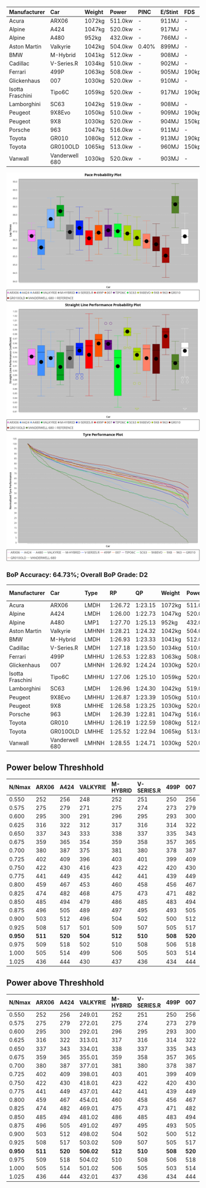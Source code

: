 | Manufacturer     | Car            | Weight | Power   | PINC    | E/Stint | FDS     |
|:-|:-|:-|:-|:-|:-|:-|
| Acura            | ARX06          | 1072kg | 511.0kw |    -    | 911MJ   |    -    |
| Alpine           | A424           | 1047kg | 520.0kw |    -    | 917MJ   |    -    |
| Alpine           | A480           | 952kg  | 432.0kw |    -    | 766MJ   |    -    |
| Aston Martin     | Valkyrie       | 1042kg | 504.0kw | 0.40%   | 899MJ   |    -    |
| BMW              | M-Hybrid       | 1041kg | 512.0kw |    -    | 908MJ   |    -    |
| Cadillac         | V-Series.R     | 1034kg | 510.0kw |    -    | 902MJ   |    -    |
| Ferrari          | 499P           | 1063kg | 508.0kw |    -    | 905MJ   | 190kph  |
| Glickenhaus      | 007            | 1030kg | 520.0kw |    -    | 910MJ   |    -    |
| Isotta Fraschini | Tipo6C         | 1059kg | 520.0kw |    -    | 917MJ   | 190kph  |
| Lamborghini      | SC63           | 1042kg | 519.0kw |    -    | 908MJ   |    -    |
| Peugeot          | 9X8Evo         | 1050kg | 510.0kw |    -    | 909MJ   | 190kph  |
| Peugeot          | 9X8            | 1030kg | 520.0kw |    -    | 904MJ   | 150kph  |
| Porsche          | 963            | 1047kg | 516.0kw |    -    | 911MJ   |    -    |
| Toyota           | GR010          | 1080kg | 512.0kw |    -    | 913MJ   | 190kph  |
| Toyota           | GR010OLD       | 1065kg | 513.0kw |    -    | 960MJ   | 150kph  |
| Vanwall          | Vanderwell 680 | 1030kg | 520.0kw |    -    | 903MJ   |    -    |

![PACECHART](./IMG/CUSTOM.png)
![STRAIGHTLINEPERFORMANCECHART](./IMG/CUSTOM_sp.png)
![TYREPERFORMANCECHART](./IMG/CUSTOM_tw.png)

### BoP Accuracy: 64.73%; Overall BoP Grade: D2
| Manufacturer     | Car            | Type  | RP      | QP      | Weight | Power¹  | Threshhold | PINC    | Power²   | E/Stint | AVG Vmax  | FDS     | RDLC | L/Stint | BOP-Grade | Model Accuracy | Model Points | Match%  | SimDiff |
|:-|:-|:-|:-|:-|:-|:-|:-|:-|:-|:-|:-|:-|:-|:-|:-|:-|:-|:-|:-|
| Acura            | ARX06          | LMDH  | 1:26.72 | 1:23.15 | 1072kg | 511.0kw | 210.0kph   |    -    | 511.00kw |  911MJ  | 270.49kph |    -    | 0.99 | 43      | -C1       | 100.00%        | 996          | 76.10%  | #       |
| Alpine           | A424           | LMDH  | 1:26.00 | 1:22.73 | 1047kg | 520.0kw | 210.0kph   |    -    | 520.00kw |  917MJ  | 270.79kph |    -    | 1.03 | 43      | -Ω1       | 98.45%         | 2220         | 47.02%  | #       |
| Alpine           | A480           | LMP1  | 1:27.70 | 1:25.13 |  952kg | 432.0kw | 210.0kph   |    -    | 432.00kw |  766MJ  | 269.24kph |    -    | 0.98 | 40      | +E1       | 95.90%         | 1706         | 55.84%  | #       |
| Aston Martin     | Valkyrie       | LMHNH | 1:28.21 | 1:24.32 | 1042kg | 504.0kw | 250.0kph   | 0.40%   | 506.00kw |  899MJ  | 268.04kph |    -    | 1.03 | 43      | +Ω1       | 100.00%        | 466          | 2.49%   | #       |
| BMW              | M-Hybrid       | LMDH  | 1:26.93 | 1:23.33 | 1041kg | 512.0kw | 210.0kph   |    -    | 512.00kw |  908MJ  | 271.52kph |    -    | 1.03 | 43      | ~A1       | 100.00%        | 3339         | 100.00% | #       |
| Cadillac         | V-Series.R     | LMDH  | 1:27.18 | 1:23.50 | 1034kg | 510.0kw | 210.0kph   |    -    | 510.00kw |  902MJ  | 273.15kph |    -    | 1.04 | 43      | +B2       | 99.03%         | 6041         | 81.67%  | #       |
| Ferrari          | 499P           | LMHHU | 1:26.53 | 1:22.83 | 1063kg | 508.0kw | 210.0kph   |    -    | 508.00kw |  905MJ  | 271.20kph | 190kph  | 1.04 | 43      | -B2       | 99.97%         | 7286         | 80.01%  | #       |
| Glickenhaus      | 007            | LMHNH | 1:26.92 | 1:24.24 | 1030kg | 520.0kw | 210.0kph   |    -    | 520.00kw |  910MJ  | 277.51kph |    -    | 0.97 | 43      | ~A1       | 93.90%         | 2170         | 98.45%  | #       |
| Isotta Fraschini | Tipo6C         | LMHHU | 1:27.06 | 1:25.10 | 1059kg | 520.0kw | 210.0kph   |    -    | 520.00kw |  917MJ  | 273.10kph | 190kph  | 1.06 | 43      | +D1       | 98.48%         | 130          | 69.85%  | #       |
| Lamborghini      | SC63           | LMDH  | 1:26.96 | 1:24.30 | 1042kg | 519.0kw | 210.0kph   |    -    | 519.00kw |  908MJ  | 269.54kph |    -    | 1.06 | 43      | ~A1       | 100.00%        | 784          | 100.00% | #       |
| Peugeot          | 9X8Evo         | LMHHU | 1:26.87 | 1:23.39 | 1050kg | 510.0kw | 210.0kph   |    -    | 510.00kw |  909MJ  | 278.81kph | 190kph  | 1.01 | 43      | +B1       | 100.00%        | 1890         | 87.39%  | #       |
| Peugeot          | 9X8            | LMHHE | 1:26.58 | 1:23.25 | 1030kg | 520.0kw | 210.0kph   |    -    | 520.00kw |  904MJ  | 271.90kph | 150kph  | 1.05 | 43      | -B2       | 98.18%         | 4753         | 84.07%  | #       |
| Porsche          | 963            | LMDH  | 1:26.39 | 1:22.81 | 1047kg | 516.0kw | 210.0kph   |    -    | 516.00kw |  911MJ  | 271.63kph |    -    | 1.02 | 43      | -D1       | 99.89%         | 15174        | 69.86%  | #       |
| Toyota           | GR010          | LMHHU | 1:26.19 | 1:22.59 | 1080kg | 512.0kw | 210.0kph   |    -    | 512.00kw |  913MJ  | 269.53kph | 190kph  | 1.03 | 43      | -E1       | 99.82%         | 5457         | 58.10%  | #       |
| Toyota           | GR010OLD       | LMHHE | 1:25.52 | 1:22.94 | 1065kg | 513.0kw | 210.0kph   |    -    | 513.00kw |  960MJ  | 277.45kph | 150kph  | 1.03 | 43      | -Ω1       | 100.00%        | 930          | 14.85%  | #       |
| Vanwall          | Vanderwell 680 | LMHNH | 1:28.55 | 1:24.71 | 1030kg | 520.0kw | 210.0kph   |    -    | 520.00kw |  903MJ  | 271.21kph |    -    | 1.02 | 43      | +Ω1       | 96.27%         | 645          | 9.98%   | #       |

## Power below Threshhold
| N/Nmax    | ARX06   | A424    | VALKYRIE | M-HYBRID | V-SERIES.R | 499P    | 007     | TIPO6C  | SC63    | 9X8EVO  | 9X8     | 963     | GR010   | GR010OLD | VANDERWELL 680 | ​     | RPM      | A480       |
|:-|:-|:-|:-|:-|:-|:-|:-|:-|:-|:-|:-|:-|:-|:-|:-|:-|:-|:-|
|  0.550    |  252    |  256    |  248     |  252     |  251       |  250    |  256    |  256    |  256    |  251    |  256    |  254    |  252    |  253     |  256           |  ​    |   --     |   -        |
|  0.575    |  275    |  279    |  271     |  275     |  274       |  273    |  279    |  279    |  279    |  274    |  279    |  277    |  275    |  276     |  279           |  ​    |   --     |   -        |
|  0.600    |  295    |  300    |  291     |  296     |  295       |  293    |  300    |  300    |  299    |  295    |  300    |  298    |  296    |  296     |  300           |  ​    |   --     |   -        |
|  0.625    |  316    |  322    |  312     |  317     |  316       |  314    |  322    |  322    |  321    |  316    |  322    |  319    |  317    |  317     |  322           |  ​    |   --     |   -        |
|  0.650    |  337    |  343    |  333     |  338     |  337       |  335    |  343    |  343    |  342    |  337    |  343    |  340    |  338    |  338     |  343           |  ​    |   --     |   -        |
|  0.675    |  359    |  365    |  354     |  359     |  358       |  357    |  365    |  365    |  364    |  358    |  365    |  362    |  359    |  360     |  365           |  ​    |   --     |   -        |
|  0.700    |  380    |  387    |  375     |  381     |  380       |  378    |  387    |  387    |  386    |  380    |  387    |  384    |  381    |  382     |  387           |  ​    |   --     |   -        |
|  0.725    |  402    |  409    |  396     |  403     |  401       |  399    |  409    |  409    |  408    |  401    |  409    |  406    |  403    |  403     |  409           |  ​    |   --     |   -        |
|  0.750    |  422    |  430    |  416     |  423     |  422       |  420    |  430    |  430    |  429    |  422    |  430    |  427    |  423    |  424     |  430           |  ​    |   --     |   -        |
|  0.775    |  441    |  449    |  435     |  442     |  441       |  439    |  449    |  449    |  448    |  441    |  449    |  446    |  442    |  443     |  449           |  ​    |  5000    |  -3386005  |
|  0.800    |  459    |  467    |  453     |  460     |  458       |  456    |  467    |  467    |  466    |  458    |  467    |  463    |  460    |  461     |  467           |  ​    |  5500    |  -3687783  |
|  0.825    |  474    |  482    |  468     |  475     |  473       |  471    |  482    |  482    |  481    |  473    |  482    |  478    |  475    |  476     |  482           |  ​    |  5999    |  -4004324  |
|  0.850    |  485    |  494    |  479     |  486     |  485       |  483    |  494    |  494    |  493    |  485    |  494    |  490    |  486    |  487     |  494           |  ​    |  6499    |  -4335628  |
|  0.875    |  496    |  505    |  489     |  497     |  495       |  493    |  505    |  505    |  504    |  495    |  505    |  501    |  497    |  498     |  505           |  ​    |  7000    |  -4681695  |
|  0.900    |  503    |  512    |  496     |  504     |  502       |  500    |  512    |  512    |  511    |  502    |  512    |  508    |  504    |  505     |  512           |  ​    |  7500    |  -5042525  |
|  0.925    |  508    |  517    |  501     |  509     |  507       |  505    |  517    |  517    |  516    |  507    |  517    |  513    |  509    |  510     |  517           |  ​    |  8000    |  429       |
| **0.950** | **511** | **520** | **504**  | **512**  | **510**    | **508** | **520** | **520** | **519** | **510** | **520** | **516** | **512** | **513**  | **520**        | **​** | **8499** | **432**    |
|  0.975    |  509    |  518    |  502     |  510     |  508       |  506    |  518    |  518    |  517    |  508    |  518    |  514    |  510    |  511     |  518           |  ​    |  9000    |  216       |
|  1.000    |  505    |  514    |  499     |  506     |  505       |  503    |  514    |  514    |  513    |  505    |  514    |  510    |  506    |  507     |  514           |  ​    |   --     |   -        |
|  1.025    |  436    |  444    |  430     |  437     |  436       |  434    |  444    |  444    |  443    |  436    |  444    |  441    |  437    |  438     |  444           |  ​    |   --     |   -        |

## Power above Threshhold
| N/Nmax    | ARX06   | A424    | VALKYRIE   | M-HYBRID | V-SERIES.R | 499P    | 007     | TIPO6C  | SC63    | 9X8EVO  | 9X8     | 963     | GR010   | GR010OLD | VANDERWELL 680 | ​     | RPM      | A480       |
|:-|:-|:-|:-|:-|:-|:-|:-|:-|:-|:-|:-|:-|:-|:-|:-|:-|:-|:-|
|  0.550    |  252    |  256    |  249.01    |  252     |  251       |  250    |  256    |  256    |  256    |  251    |  256    |  254    |  252    |  253     |  256           |  ​    |   --     |   -        |
|  0.575    |  275    |  279    |  272.01    |  275     |  274       |  273    |  279    |  279    |  279    |  274    |  279    |  277    |  275    |  276     |  279           |  ​    |   --     |   -        |
|  0.600    |  295    |  300    |  292.01    |  296     |  295       |  293    |  300    |  300    |  299    |  295    |  300    |  298    |  296    |  296     |  300           |  ​    |   --     |   -        |
|  0.625    |  316    |  322    |  313.01    |  317     |  316       |  314    |  322    |  322    |  321    |  316    |  322    |  319    |  317    |  317     |  322           |  ​    |   --     |   -        |
|  0.650    |  337    |  343    |  334.01    |  338     |  337       |  335    |  343    |  343    |  342    |  337    |  343    |  340    |  338    |  338     |  343           |  ​    |   --     |   -        |
|  0.675    |  359    |  365    |  355.01    |  359     |  358       |  357    |  365    |  365    |  364    |  358    |  365    |  362    |  359    |  360     |  365           |  ​    |   --     |   -        |
|  0.700    |  380    |  387    |  377.01    |  381     |  380       |  378    |  387    |  387    |  386    |  380    |  387    |  384    |  381    |  382     |  387           |  ​    |   --     |   -        |
|  0.725    |  402    |  409    |  398.01    |  403     |  401       |  399    |  409    |  409    |  408    |  401    |  409    |  406    |  403    |  403     |  409           |  ​    |   --     |   -        |
|  0.750    |  422    |  430    |  418.01    |  423     |  422       |  420    |  430    |  430    |  429    |  422    |  430    |  427    |  423    |  424     |  430           |  ​    |   --     |   -        |
|  0.775    |  441    |  449    |  437.01    |  442     |  441       |  439    |  449    |  449    |  448    |  441    |  449    |  446    |  442    |  443     |  449           |  ​    |  5000    |  -3386005  |
|  0.800    |  459    |  467    |  454.01    |  460     |  458       |  456    |  467    |  467    |  466    |  458    |  467    |  463    |  460    |  461     |  467           |  ​    |  5500    |  -3687783  |
|  0.825    |  474    |  482    |  469.01    |  475     |  473       |  471    |  482    |  482    |  481    |  473    |  482    |  478    |  475    |  476     |  482           |  ​    |  5999    |  -4004324  |
|  0.850    |  485    |  494    |  481.02    |  486     |  485       |  483    |  494    |  494    |  493    |  485    |  494    |  490    |  486    |  487     |  494           |  ​    |  6499    |  -4335628  |
|  0.875    |  496    |  505    |  491.02    |  497     |  495       |  493    |  505    |  505    |  504    |  495    |  505    |  501    |  497    |  498     |  505           |  ​    |  7000    |  -4681695  |
|  0.900    |  503    |  512    |  498.02    |  504     |  502       |  500    |  512    |  512    |  511    |  502    |  512    |  508    |  504    |  505     |  512           |  ​    |  7500    |  -5042525  |
|  0.925    |  508    |  517    |  503.02    |  509     |  507       |  505    |  517    |  517    |  516    |  507    |  517    |  513    |  509    |  510     |  517           |  ​    |  8000    |  429       |
| **0.950** | **511** | **520** | **506.02** | **512**  | **510**    | **508** | **520** | **520** | **519** | **510** | **520** | **516** | **512** | **513**  | **520**        | **​** | **8499** | **432**    |
|  0.975    |  509    |  518    |  504.02    |  510     |  508       |  506    |  518    |  518    |  517    |  508    |  518    |  514    |  510    |  511     |  518           |  ​    |  9000    |  216       |
|  1.000    |  505    |  514    |  501.02    |  506     |  505       |  503    |  514    |  514    |  513    |  505    |  514    |  510    |  506    |  507     |  514           |  ​    |   --     |   -        |
|  1.025    |  436    |  444    |  432.01    |  437     |  436       |  434    |  444    |  444    |  443    |  436    |  444    |  441    |  437    |  438     |  444           |  ​    |   --     |   -        |
